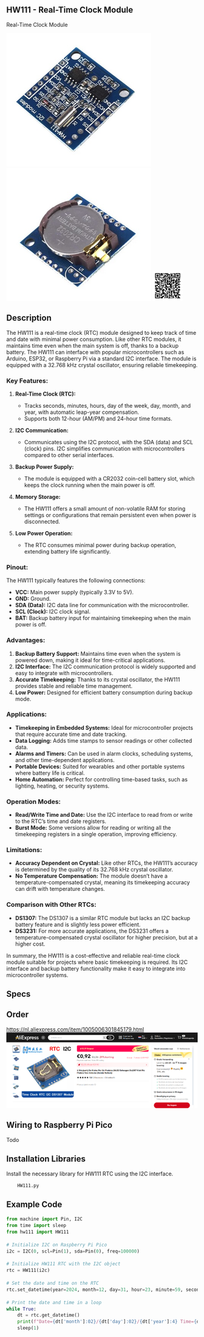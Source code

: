 ## HW111 - Real-Time Clock Module

Real-Time Clock Module

<img src="HW111_Photo.jpg" alt="Photo of the component">
<img src="HW111_Photo_01.jpg" alt="Photo of the component reverse">
<img src="HW111_QR_Code.jpg" alt="QR code to this page" width="80" height="80">

## Description
The HW111 is a real-time clock (RTC) module designed to keep track of time and date with minimal power consumption. Like other RTC modules, it maintains time even when the main system is off, thanks to a backup battery. The HW111 can interface with popular microcontrollers such as Arduino, ESP32, or Raspberry Pi via a standard I2C interface. The module is equipped with a 32.768 kHz crystal oscillator, ensuring reliable timekeeping.

### Key Features:

1. **Real-Time Clock (RTC):**
   - Tracks seconds, minutes, hours, day of the week, day, month, and year, with automatic leap-year compensation.
   - Supports both 12-hour (AM/PM) and 24-hour time formats.

2. **I2C Communication:**
   - Communicates using the I2C protocol, with the SDA (data) and SCL (clock) pins. I2C simplifies communication with microcontrollers compared to other serial interfaces.
   
3. **Backup Power Supply:**
   - The module is equipped with a CR2032 coin-cell battery slot, which keeps the clock running when the main power is off.
   
4. **Memory Storage:**
   - The HW111 offers a small amount of non-volatile RAM for storing settings or configurations that remain persistent even when power is disconnected.

5. **Low Power Operation:**
   - The RTC consumes minimal power during backup operation, extending battery life significantly.

### Pinout:

The HW111 typically features the following connections:

- **VCC:** Main power supply (typically 3.3V to 5V).
- **GND:** Ground.
- **SDA (Data):** I2C data line for communication with the microcontroller.
- **SCL (Clock):** I2C clock signal.
- **BAT:** Backup battery input for maintaining timekeeping when the main power is off.

### Advantages:

1. **Backup Battery Support:** Maintains time even when the system is powered down, making it ideal for time-critical applications.
2. **I2C Interface:** The I2C communication protocol is widely supported and easy to integrate with microcontrollers.
3. **Accurate Timekeeping:** Thanks to its crystal oscillator, the HW111 provides stable and reliable time management.
4. **Low Power:** Designed for efficient battery consumption during backup mode.

### Applications:

- **Timekeeping in Embedded Systems:** Ideal for microcontroller projects that require accurate time and date tracking.
- **Data Logging:** Adds time stamps to sensor readings or other collected data.
- **Alarms and Timers:** Can be used in alarm clocks, scheduling systems, and other time-dependent applications.
- **Portable Devices:** Suited for wearables and other portable systems where battery life is critical.
- **Home Automation:** Perfect for controlling time-based tasks, such as lighting, heating, or security systems.

### Operation Modes:

- **Read/Write Time and Date:** Use the I2C interface to read from or write to the RTC’s time and date registers.
- **Burst Mode:** Some versions allow for reading or writing all the timekeeping registers in a single operation, improving efficiency.

### Limitations:

- **Accuracy Dependent on Crystal:** Like other RTCs, the HW111’s accuracy is determined by the quality of its 32.768 kHz crystal oscillator.
- **No Temperature Compensation:** The module doesn’t have a temperature-compensated crystal, meaning its timekeeping accuracy can drift with temperature changes.

### Comparison with Other RTCs:

- **DS1307:** The DS1307 is a similar RTC module but lacks an I2C backup battery feature and is slightly less power efficient.
- **DS3231:** For more accurate applications, the DS3231 offers a temperature-compensated crystal oscillator for higher precision, but at a higher cost.

In summary, the HW111 is a cost-effective and reliable real-time clock module suitable for projects where basic timekeeping is required. Its I2C interface and backup battery functionality make it easy to integrate into microcontroller systems.

## Specs

## Order
<a href="https://nl.aliexpress.com/item/1005006301845179.html">https://nl.aliexpress.com/item/1005006301845179.html</a>
<img src="HW111_Order.jpg" alt="Photo of the Order">

## Wiring to Raspberry Pi Pico
Todo

## Installation Libraries
Install the necessary library for HW111 RTC using the I2C interface.

```python
    HW111.py
```

## Example Code
```python
from machine import Pin, I2C
from time import sleep
from hw111 import HW111

# Initialize I2C on Raspberry Pi Pico
i2c = I2C(0, scl=Pin(1), sda=Pin(0), freq=100000)

# Initialize HW111 RTC with the I2C object
rtc = HW111(i2c)

# Set the date and time on the RTC
rtc.set_datetime(year=2024, month=12, day=31, hour=23, minute=59, second=50)

# Print the date and time in a loop
while True:
    dt = rtc.get_datetime()
    print(f"Date={dt['month']:02}/{dt['day']:02}/{dt['year']:4} Time={dt['hour']:02}:{dt['minute']:02}:{dt['second']:02}")
    sleep(1)

```
